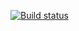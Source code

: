 [![Build status](https://ci.appveyor.com/api/projects/status/j9cxe5bu75a72o1m?svg=true)](https://ci.appveyor.com/project/alyonaredina/cardwithdeliverydatechange)
